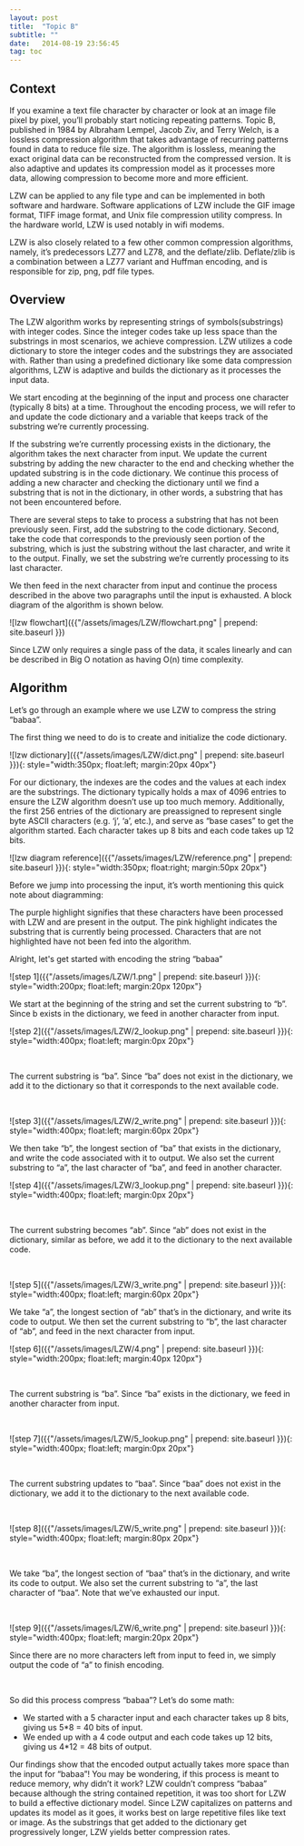 ```yaml
---
layout: post
title:  "Topic B"
subtitle: ""
date:   2014-08-19 23:56:45
tag: toc
---
```


## Context

If you examine a text file character by character or look at an image file pixel by pixel, you’ll probably start noticing repeating patterns. Topic B, published in 1984 by Albraham Lempel, Jacob Ziv, and Terry Welch, is a lossless compression algorithm that takes advantage of recurring patterns found in data to reduce file size. The algorithm is lossless, meaning the exact original data can be reconstructed from the compressed version. It is also adaptive and updates its compression model as it processes more data, allowing compression to become more and more efficient.

LZW can be applied to any file type and can be implemented in both software and hardware. Software applications of LZW include the GIF image format, TIFF image format, and Unix file compression utility compress. In the hardware world, LZW is used notably in wifi modems. 

LZW is also closely related to a few other common compression algorithms, namely, it’s predecessors LZ77 and LZ78, and the deflate/zlib. Deflate/zlib is a combination between a LZ77 variant and Huffman encoding, and is responsible for zip, png, pdf file types.

## Overview

The LZW algorithm works by representing strings of symbols(substrings) with integer codes. Since the integer codes take up less space than the substrings in most scenarios, we achieve compression. LZW utilizes a code dictionary to store the integer codes and the substrings they are associated with. Rather than using a predefined dictionary like some data compression algorithms, LZW is adaptive and builds the dictionary as it processes the input data. 

We start encoding at the beginning of the input and process one character (typically 8 bits) at a time. Throughout the encoding process, we will refer to and update the code dictionary and a variable that keeps track of the substring we’re currently processing. 

If the substring we’re currently processing exists in the dictionary, the algorithm takes the next character from input. We update the current substring by adding the new character to the end and checking whether the updated substring is in the code dictionary. We continue this process of adding a new character and checking the dictionary until we find a substring that is not in the dictionary, in other words, a substring that has not been encountered before. 

There are several steps to take to process a substring that has not been previously seen. First, add the substring to the code dictionary. Second, take the code that corresponds to the previously seen portion of the substring, which is just the substring without the last character, and write it to the output. Finally, we set the substring we’re currently processing to its last character.

We then feed in the next character from input and continue the process described in the above two paragraphs until the input is exhausted. A block diagram of the algorithm is shown below.

![lzw flowchart]({{"/assets/images/LZW/flowchart.png" | prepend: site.baseurl }})

Since LZW only requires a single pass of the data, it scales linearly and can be described in Big O notation as having O(n) time complexity. 

## Algorithm

Let’s go through an example where we use LZW to compress the string “babaa”. 

The first thing we need to do is to create and initialize the code dictionary. 

![lzw dictionary]({{"/assets/images/LZW/dict.png" | prepend: site.baseurl }}){: style="width:350px; float:left; margin:20px 40px"}

For our dictionary, the indexes are the codes and the values at each index are the substrings. The dictionary typically holds a max of 4096 entries to ensure the LZW algorithm doesn’t use up too much memory. Additionally, the first 256 entries of the dictionary are preassigned to represent single byte ASCII characters (e.g. ‘j’, ‘a’, etc.), and serve as “base cases” to get the algorithm started. Each character takes up 8 bits and each code takes up 12 bits.

![lzw diagram reference]({{"/assets/images/LZW/reference.png" | prepend: site.baseurl }}){: style="width:350px; float:right; margin:50px 20px"}

Before we jump into processing the input, it’s worth mentioning this quick note about diagramming:

The purple highlight signifies that these characters have been processed with LZW and are present in the output. The pink highlight indicates the substring that is currently being processed. Characters that are not highlighted have not been fed into the algorithm. 

Alright, let's get started with encoding the string “babaa”

![step 1]({{"/assets/images/LZW/1.png" | prepend: site.baseurl }}){: style="width:200px; float:left; margin:20px 120px"}

We start at the beginning of the string and set the current substring to “b”. Since b exists in the dictionary, we feed in another character from input. 

![step 2]({{"/assets/images/LZW/2_lookup.png" | prepend: site.baseurl }}){: style="width:400px; float:left; margin:0px 20px"}

<br>

The current substring is “ba”. Since “ba” does not exist in the dictionary, we add it to the dictionary so that it corresponds to the next available code. 

<br>

![step 3]({{"/assets/images/LZW/2_write.png" | prepend: site.baseurl }}){: style="width:400px; float:left; margin:60px 20px"}

We then take “b”, the longest section of “ba” that exists in the dictionary, and write the code associated with it to output. We also set the current substring to “a”, the last character of “ba”, and feed in another character. 

![step 4]({{"/assets/images/LZW/3_lookup.png" | prepend: site.baseurl }}){: style="width:400px; float:left; margin:0px 20px"}

<br>

The current substring becomes “ab”. Since “ab” does not exist in the dictionary, similar as before, we add it to the dictionary to the next available code. 

<br>

![step 5]({{"/assets/images/LZW/3_write.png" | prepend: site.baseurl }}){: style="width:400px; float:left; margin:60px 20px"}

We take “a”, the longest section of “ab” that’s in the dictionary, and write its code to output. We then set the current substring to “b”, the last character of “ab”, and feed in the next character from input. 

![step 6]({{"/assets/images/LZW/4.png" | prepend: site.baseurl }}){: style="width:200px; float:left; margin:40px 120px"}

<br>

The current substring is “ba”. Since “ba” exists in the dictionary, we feed in another character from input. 

<br>

![step 7]({{"/assets/images/LZW/5_lookup.png" | prepend: site.baseurl }}){: style="width:400px; float:left; margin:0px 20px"}

<br>

The current substring updates to “baa”. Since “baa” does not exist in the dictionary, we add it to the dictionary to the next available code. 

<br>

![step 8]({{"/assets/images/LZW/5_write.png" | prepend: site.baseurl }}){: style="width:400px; float:left; margin:80px 20px"}

<br>

We take “ba”, the longest section of “baa” that’s in the dictionary, and write its code to output. We also set the current substring to “a”, the last character of “baa”. Note that we’ve exhausted our input.

<br>

![step 9]({{"/assets/images/LZW/6_write.png" | prepend: site.baseurl }}){: style="width:400px; float:left; margin:20px 20px"}

Since there are no more characters left from input to feed in, we simply output the code of “a” to finish encoding. 

<br>

So did this process compress “babaa”? Let’s do some math: 

- We started with a 5 character input and each character takes up 8 bits, giving us 5\*8 = 40 bits of input.
- We ended up with a 4 code output and each code takes up 12 bits, giving us 4\*12 = 48 bits of output. 

Our findings show that the encoded output actually takes more space than the input for “babaa”! You may be wondering, if this process is meant to reduce memory, why didn’t it work? LZW couldn’t compress “babaa” because although the string contained repetition, it was too short for LZW to build a effective dictionary model. Since LZW capitalizes on patterns and updates its model as it goes, it works best on large repetitive files like text or image. As the substrings that get added to the dictionary get progressively longer, LZW yields better compression rates. 
